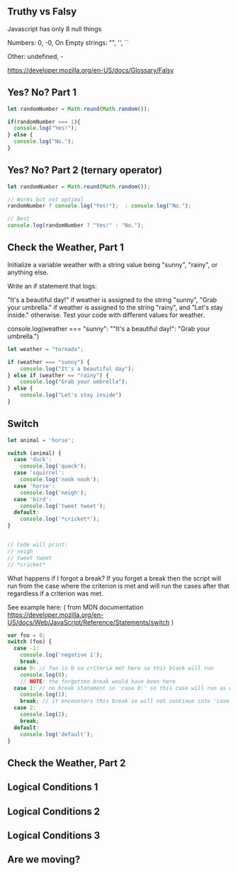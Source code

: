 ## Truthy vs Falsy	

Javascript has only 8 null things 

Numbers: 0, -0, On 
Empty strings: "", '', \`\`

Other: undefined, -

https://developer.mozilla.org/en-US/docs/Glossary/Falsy

## Yes? No? Part 1

```javascript
let randomNumber = Math.round(Math.random());

if(randomNumber === 1){
  console.log("Yes!");
} else {
  console.log("No.");
}
```

## Yes? No? Part 2 (ternary operator)

```javascript
let randomNumber = Math.round(Math.random());

// Works but not optimal 
randomNumber ? console.log("Yes!");  : console.log("No.");

// Best 
console.log(randomNumber ? "Yes!" : "No.");
```

## Check the Weather, Part 1
Initialize a variable weather with a string value being "sunny", "rainy", or anything else.

Write an if statement that logs:

"It's a beautiful day!" if weather is assigned to the string "sunny",
"Grab your umbrella." if weather is assigned to the string "rainy", and
"Let's stay inside." otherwise.
Test your code with different values for weather.


console.log(weather === "sunny": ""It's a beautiful day!": "Grab your umbrella.")

```javascript
let weather = "tornado";

if (weather === "sunny") {
    console.log("It's a beautiful day");
} else if (weather == "rainy") {
    console.log("Grab your umbrella");
} else {
    console.log("Let's stay inside")
}

```

## Switch

```javascript 
let animal = 'horse';

switch (animal) {
  case 'duck':
    console.log('quack');
  case 'squirrel':
    console.log('nook nook');
  case 'horse':
    console.log('neigh');
  case 'bird':
    console.log('tweet tweet');
  default:
    console.log('*cricket*');
}


// Code will print: 
// neigh 
// tweet tweet 
// *cricket* 


```

What happens if I forgot a break?
If you forget a break then the script will run from the case where the criterion is met and will run the cases after that regardless if a criterion was met.

See example here: ( from MDN documentation https://developer.mozilla.org/en-US/docs/Web/JavaScript/Reference/Statements/switch ) 
```javascript 
var foo = 0;
switch (foo) {
  case -1:
    console.log('negative 1');
    break;
  case 0: // foo is 0 so criteria met here so this block will run
    console.log(0);
    // NOTE: the forgotten break would have been here
  case 1: // no break statement in 'case 0:' so this case will run as well
    console.log(1);
    break; // it encounters this break so will not continue into 'case 2:'
  case 2:
    console.log(2);
    break;
  default:
    console.log('default');
}

```

## Check the Weather, Part 2
## Logical Conditions 1
## Logical Conditions 2
## Logical Conditions 3	
## Are we moving?	
